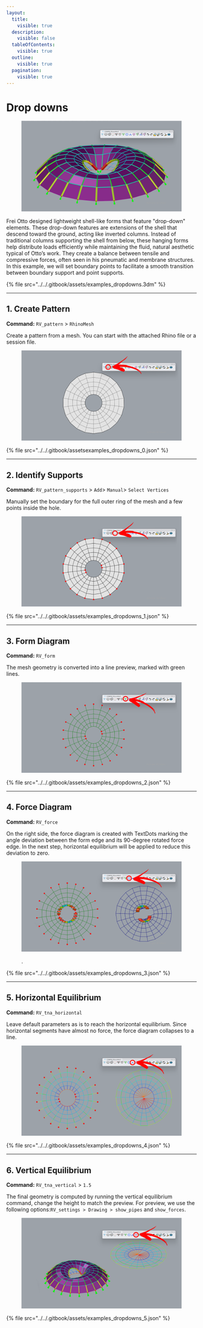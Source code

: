 ```yaml
---
layout:
  title:
    visible: true
  description:
    visible: false
  tableOfContents:
    visible: true
  outline:
    visible: true
  pagination:
    visible: true
---
```


# Drop downs

<figure><img src="../../.gitbook/assets/examples_dropdowns.png" alt=""><figcaption></figcaption></figure>

Frei Otto designed lightweight shell-like forms that feature "drop-down" elements. These drop-down features are extensions of the shell that descend toward the ground, acting like inverted columns. Instead of traditional columns supporting the shell from below, these hanging forms help distribute loads efficiently while maintaining the fluid, natural aesthetic typical of Otto’s work. They create a balance between tensile and compressive forces, often seen in his pneumatic and membrane structures. In this example, we will set boundary points to facilitate a smooth transition between boundary support and point supports.

{% file src="../../.gitbook/assets/examples_dropdowns.3dm" %}

***

## 1. Create Pattern

**Command:** `RV_pattern` > `RhinoMesh`

Create a pattern from a mesh. You can start with the attached Rhino file or a session file.

<figure><img src="../../.gitbook/assets/examples_dropdowns_0.png" alt=""><figcaption></figcaption></figure>

{% file src="../../.gitbook/assetsexamples_dropdowns_0.json" %}

***

## 2. Identify Supports

**Command:** `RV_pattern_supports` > `Add`> `Manual`> `Select Vertices`

Manually set the boundary for the full outer ring of the mesh and a few points inside the hole.

<figure><img src="../../.gitbook/assets/examples_dropdowns_1.png" alt=""><figcaption></figcaption></figure>

{% file src="../../.gitbook/assets/examples_dropdowns_1.json" %}

***

## 3. Form Diagram

**Command:** `RV_form`

The mesh geometry is converted into a line preview, marked with green lines.

<figure><img src="../../.gitbook/assets/examples_dropdowns_2.png" alt=""><figcaption></figcaption></figure>

{% file src="../../.gitbook/assets/examples_dropdowns_2.json" %}

***

## 4. Force Diagram

**Command:** `RV_force`

On the right side, the force diagram is created with TextDots marking the angle deviation between the form edge and its 90-degree rotated force edge. In the next step, horizontal equilibrium will be applied to reduce this deviation to zero.

<figure><img src="../../.gitbook/assets/examples_dropdowns_3.png" alt=""><figcaption><p>.</p></figcaption></figure>

{% file src="../../.gitbook/assets/examples_dropdowns_3.json" %}

***

## 5. Horizontal Equilibrium

**Command:** `RV_tna_horizontal`

Leave default parameters as is to reach the horizontal equilibrium. Since horizontal segments have almost no force, the force diagram collapses to a line.

<figure><img src="../../.gitbook/assets/examples_dropdowns_4.png" alt=""><figcaption></figcaption></figure>

{% file src="../../.gitbook/assets/examples_dropdowns_4.json" %}

***

## 6. Vertical Equilibrium

**Command:** `RV_tna_vertical` > `1.5`

The final geometry is computed by running the vertical equilibrium command, change the height to match the preview. For preview, we use the following options:`RV_settings > Drawing > show_pipes` and `show_forces`.

<figure><img src="../../.gitbook/assets/examples_dropdowns_5.png" alt=""><figcaption></figcaption></figure>

{% file src="../../.gitbook/assets/examples_dropdowns_5.json" %}
